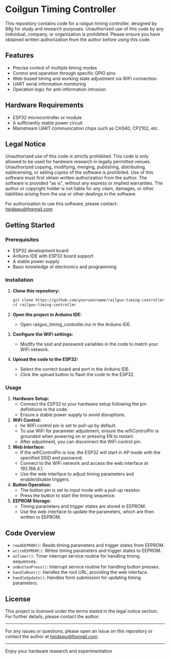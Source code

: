 # Coilgun Timing Controller

This repository contains code for a railgun timing controller, designed by 89g for study and research purposes. Unauthorized use of this code by any individual, company, or organization is prohibited. Please ensure you have obtained written authorization from the author before using this code.

## Features

- Precise control of multiple timing modes
- Control and operation through specific GPIO pins
- Web-based timing and working state adjustment via WiFi connection
- UART serial information monitoring
- Operation logic for anti-information intrusion

## Hardware Requirements

- ESP32 microcontroller or module
- A sufficiently stable power circuit
- Mainstream UART communication chips such as CH340, CP2102, etc.

## Legal Notice

Unauthorized use of this code is strictly prohibited. This code is only allowed to be used for hardware research in legally permitted venues. Unauthorized copying, modifying, merging, publishing, distributing, sublicensing, or selling copies of the software is prohibited. Use of this software must first obtain written authorization from the author. The software is provided "as is", without any express or implied warranties. The author or copyright holder is not liable for any claim, damages, or other liabilities arising from the use or other dealings in the software.

For authorization to use this software, please contact: [heidawu@foxmail.com](mailto:heidawu@foxmail.com)

## Getting Started

### Prerequisites

- ESP32 development board
- Arduino IDE with ESP32 board support
- A stable power supply
- Basic knowledge of electronics and programming

### Installation

1. **Clone this repository:**
   ```sh
   git clone https://github.com/yourusername/railgun-timing-controller.git
   cd railgun-timing-controller

2. **Open the project in Arduino IDE:**
    - Open railgun_timing_controller.ino in the Arduino IDE.
     
3. **Configure the WiFi settings:**
    - Modify the ssid and password variables in the code to match your WiFi network.
4. **Upload the code to the ESP32:**
    - Select the correct board and port in the Arduino IDE.
    - Click the upload button to flash the code to the ESP32.
  
### Usage

1. **Hardware Setup:**
    - Connect the ESP32 to your hardware setup following the pin definitions in the code.
    - Ensure a stable power supply to avoid disruptions.
2. **WiFi Control:**
    - he WiFi control pin is set to pull-up by default.
    - To use WiFi for parameter adjustment, ensure the wifiControlPin is grounded when powering on or pressing EN to restart.
    - After adjustment, you can disconnect the WiFi control pin.
3. **Web Interface:**
    - If the wifiControlPin is low, the ESP32 will start in AP mode with the specified SSID and password.
    - Connect to the WiFi network and access the web interface at 192.168.4.1.
    - Use the web interface to adjust timing parameters and enable/disable triggers.
4. **Button Operation:**
    - The button pin is set to input mode with a pull-up resistor.
    - Press the button to start the timing sequence.
5. **EEPROM Storage:**
    - Timing parameters and trigger states are stored in EEPROM.
    - Use the web interface to update the parameters, which are then written to EEPROM.
  
## Code Overview

- `readEEPROM()`: Reads timing parameters and trigger states from EEPROM.
- `writeEEPROM()`: Writes timing parameters and trigger states to EEPROM.
- `onTimer()`: Timer interrupt service routine for handling timing sequences.
- `onButtonPress()`: Interrupt service routine for handling button presses.
- `handleRoot()`: Handles the root URL, providing the web interface.
- `handleUpdate()`: Handles form submission for updating timing parameters.

## License

This project is licensed under the terms stated in the legal notice section. For further details, please contact the author.

---

For any issues or questions, please open an issue on this repository or contact the author at [heidawu@foxmail.com](mailto:heidawu@foxmail.com).

---

Enjoy your hardware research and experimentation
